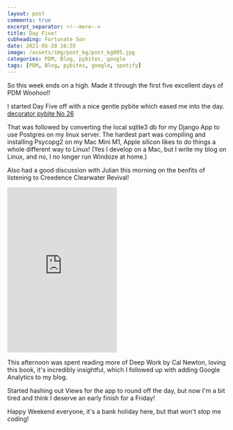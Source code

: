 ```yaml
---
layout: post
comments: true
excerpt_separator: <!--more-->
title: Day Five!
subheading: Fortunate Son
date: 2021-05-28 16:55
image: /assets/img/post_bg/post_bg005.jpg
categories: PDM, Blog, pybites, google
tags: [PDM, Blog, pybites, google, spotify]
---
```


So this week ends on a high. Made it through the first five excellent days of PDM Woohoo!!

I started Day Five off with a nice gentle pybite which eased me into the day.<!--more--> [decorator pybite No 26](https://codechalleng.es/bites/22/)

That was followed by converting the local sqlite3 db for my Django App to use Postgres on my linux server. The hardest part was compiling and
installing Psycopg2 on my Mac Mini M1, Apple silicon likes to do things a whole different way to Linux! (Yes I develop on a Mac, but I write my blog on Linux,
and no, I no longer run Windoze at home.)

Also had a good discussion with Julian this morning on the benfits of listening to Creedence Clearwater Revival!

<iframe src="https://open.spotify.com/embed/track/4BP3uh0hFLFRb5cjsgLqDh" width="50%" height="380" frameBorder="0" allowtransparency="true" allow="encrypted-media"></iframe>

This afternoon was spent reading more of Deep Work by  Cal Newton, loving this book, it's incredibly insightful, which I followed up with adding Google
Analytics to my blog.

Started hashing out Views for the app to round off the day, but now I'm a bit tired and think I deserve an early finish for a Friday!

Happy Weekend everyone, it's a bank holiday here, but that won't stop me coding!
